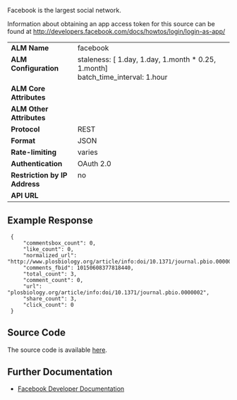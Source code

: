 Facebook is the largest social network.

Information about obtaining an app access token for this source can be found at http://developers.facebook.com/docs/howtos/login/login-as-app/

<table width=100% border="0" cellspacing="0" cellpadding="0">
<tbody>
<tr>
<td valign="top" width=30%><strong>ALM Name</strong></td>
<td valign="top" width=70%>facebook</td>
</tr>
<tr>
<td valign="top" width=20%><strong>ALM Configuration</strong></td>
<td valign="top" width=80%>staleness: [ 1.day, 1.day, 1.month * 0.25, 1.month]<br/>batch_time_interval: 1.hour</td>
</tr>
<tr>
<td valign="top" width=20%><strong>ALM Core Attributes</strong></td>
<td valign="top" width=80%>&nbsp;</td>
</tr>
<td valign="top" width=20%><strong>ALM Other Attributes</strong></td>
<td valign="top" width=80%>&nbsp;</td>
</tr>
<tr>
<td valign="top" width=30%><strong>Protocol</strong></td>
<td valign="top" width=70%>REST</td>
</tr>
<tr>
<td valign="top" width=30%><strong>Format</strong></td>
<td valign="top" width=70%>JSON</td>
</tr>
<tr>
<td valign="top" width=20%><strong>Rate-limiting</strong></td>
<td valign="top" width=80%>varies</td>
</tr>
<tr>
<td valign="top" width=20%><strong>Authentication</strong></td>
<td valign="top" width=80%>OAuth 2.0</td>
</tr>
<tr>
<td valign="top" width=20%><strong>Restriction by IP Address</strong></td>
<td valign="top" width=80%>no</td>
</tr>
<tr>
<td valign="top" width=20%><strong>API URL</strong></td>
<td valign="top" width=80%>&nbsp;</td>
</tr>
</tbody>
</table>

## Example Response
     {
         "commentsbox_count": 0,
         "like_count": 0,
         "normalized_url": "http://www.plosbiology.org/article/info:doi/10.1371/journal.pbio.0000002",
         "comments_fbid": 10150608377818440,
         "total_count": 3,
         "comment_count": 0,
         "url": "plosbiology.org/article/info:doi/10.1371/journal.pbio.0000002",
         "share_count": 3,
         "click_count": 0
     }

## Source Code
The source code is available [here](https://github.com/articlemetrics/alm/blob/master/app/models/sources/facebook.rb). 

## Further Documentation
* [Facebook Developer Documentation](http://developers.facebook.com/docs/reference/fql/link_stat/)
